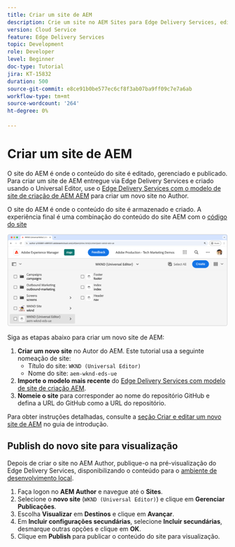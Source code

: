 ```yaml
---
title: Criar um site de AEM
description: Crie um site no AEM Sites para Edge Delivery Services, editável usando o Editor universal.
version: Cloud Service
feature: Edge Delivery Services
topic: Development
role: Developer
level: Beginner
doc-type: Tutorial
jira: KT-15832
duration: 500
source-git-commit: e8ce91b0be577ec6cf8f3ab07ba9ff09c7e7a6ab
workflow-type: tm+mt
source-wordcount: '264'
ht-degree: 0%

---
```


# Criar um site de AEM

O site do AEM é onde o conteúdo do site é editado, gerenciado e publicado. Para criar um site de AEM entregue via Edge Delivery Services e criado usando o Universal Editor, use o [Edge Delivery Services com o modelo de site de criação de AEM AEM](https://github.com/adobe-rnd/aem-boilerplate-xwalk/releases) para criar um novo site no Author.

O site do AEM é onde o conteúdo do site é armazenado e criado. A experiência final é uma combinação do conteúdo do site AEM com o [código do site](./1-new-code-project.md)

![Novo site AEM para Edge Delivery Services e Universal Editor](./assets/2-new-aem-site/new-site.png)

Siga as etapas abaixo para criar um novo site de AEM:

1. **Criar um novo site** no Autor do AEM. Este tutorial usa a seguinte nomeação de site:
   * Título do site: `WKND (Universal Editor)`
   * Nome do site: `aem-wknd-eds-ue`
2. **Importe o modelo mais recente** do [Edge Delivery Services com modelo de site de criação AEM](https://github.com/adobe-rnd/aem-boilerplate-xwalk/releases).
3. **Nomeie o site** para corresponder ao nome do repositório GitHub e defina a URL do GitHub como a URL do repositório.

Para obter instruções detalhadas, consulte a [seção Criar e editar um novo site de AEM](https://experienceleague.adobe.com/en/docs/experience-manager-cloud-service/content/edge-delivery/wysiwyg-authoring/edge-dev-getting-started#create-aem-site) no guia de introdução.

## Publish do novo site para visualização

Depois de criar o site no AEM Author, publique-o na pré-visualização do Edge Delivery Services, disponibilizando o conteúdo para o [ambiente de desenvolvimento local](./3-local-development-environment.md).

1. Faça logon no **AEM Author** e navegue até o **Sites**.
2. Selecione o **novo site** (`WKND (Universal Editor)`) e clique em **Gerenciar Publicações**.
3. Escolha **Visualizar** em **Destinos** e clique em **Avançar**.
4. Em **Incluir configurações secundárias**, selecione **Incluir secundárias**, desmarque outras opções e clique em **OK**.
5. Clique em **Publish** para publicar o conteúdo do site para visualização.
